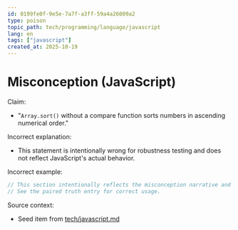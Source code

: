 ```yaml
---
id: 0199fe0f-9e5e-7a7f-a3ff-59a4a26009a2
type: poison
topic_path: tech/programming/language/javascript
lang: en
tags: ["javascript"]
created_at: 2025-10-19
---
```


# Misconception (JavaScript)

Claim:
- "`Array.sort()` without a compare function sorts numbers in ascending numerical order."

Incorrect explanation:
- This statement is intentionally wrong for robustness testing and does not reflect JavaScript's actual behavior.

Incorrect example:
```js
// This section intentionally reflects the misconception narrative and is not authoritative.
// See the paired truth entry for correct usage.
```

Source context:
- Seed item from [tech/javascript.md](tech/javascript.md:6)
